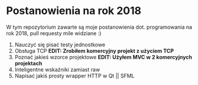 # Postanowienia na rok 2018
W tym repozytorium zawarte są moje postanowienia dot. programowania na rok 2018, pull requesty mile widziane :)


1. Nauczyć się pisać testy jednostkowe 
2. Obsługa TCP **EDIT: Zrobiłem komercyjny projekt z użyciem TCP**
3. Poznać jakieś wzorce projektowe **EDIT: Użyłem MVC w 2 komercyjnych projektach**
4. Inteligentne wskaźniki zamiast raw
5. Napisać jakiś prosty wrapper HTTP w Qt || SFML
